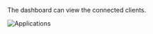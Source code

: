 The dashboard can view the connected clients.


![Applications](/articles/projects/agileconfig/assets/clients.png)
